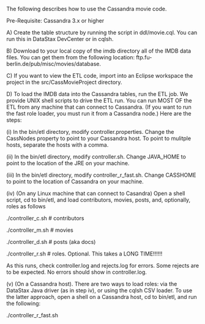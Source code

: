 The following describes how to use the Cassandra movie code.

Pre-Requisite: Cassandra 3.x or higher

A) Create the table structure by running the script in ddl/movie.cql. You can run this in DataStax DevCenter or in cqlsh. 

B) Download to your local copy of the imdb directory all of the IMDB data files. You can get them from the following location: ftp.fu-berlin.de/pub/misc/movies/database. 

C) If you want to view the ETL code, import into an Eclipse workspace the project in the src/CassMovieProject directory.

D) To load the IMDB data into the Cassandra tables, run the ETL job. We provide UNIX shell scripts to drive the ETL run. You can run MOST OF the ETL from any machine that can connect to Cassandra. (If you want to run the fast role loader, you must run it from a Cassandra node.) Here are the steps: 

(i) In the bin/etl directory, modify controller.properties. Change the CassNodes property to point to your Cassandra host. To point to mulitple hosts, separate the hosts with a comma.

(ii) In the bin/etl directory, modify controller.sh. Change JAVA_HOME to point to the location of the JRE on your machine.

(iii) In the bin/etl directory, modify controller_r_fast.sh. Change CASSHOME to point to the location of Cassandra on your machine.

(iv) (On any Linux machine that can connect to Casandra) Open a shell script, cd to bin/etl, and load contributors, movies, posts, and, optionally, roles as follows

./controller_c.sh # contributors

./controller_m.sh # movies

./controller_d.sh # posts (aka docs)

./controller_r.sh  # roles. Optional. This takes a LONG TIME!!!!!!

As this runs, check controller.log and rejects.log for errors. Some rejects are to be expected. No errors should show in controller.log.

(v) (On a Cassandra host). There are two ways to load roles: via the DataStax Java driver (as in step iv), or using the cqlsh CSV loader. To use the latter approach, open a shell on a Cassandra host, cd to bin/etl, and run the following:

./controller_r_fast.sh

